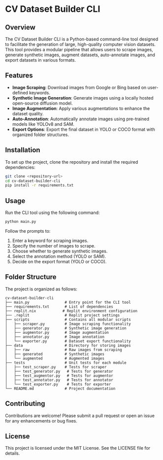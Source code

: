# CV Dataset Builder CLI

## Overview
The CV Dataset Builder CLI is a Python-based command-line tool designed to facilitate the generation of large, high-quality computer vision datasets. This tool provides a modular pipeline that allows users to scrape images, generate synthetic images, augment datasets, auto-annotate images, and export datasets in various formats.

## Features
- **Image Scraping**: Download images from Google or Bing based on user-defined keywords.
- **Synthetic Image Generation**: Generate images using a locally hosted open-source diffusion model.
- **Image Augmentation**: Apply various augmentations to enhance the dataset quality.
- **Auto-Annotation**: Automatically annotate images using pre-trained models like YOLOv8 and SAM.
- **Export Options**: Export the final dataset in YOLO or COCO format with organized folder structures.

## Installation
To set up the project, clone the repository and install the required dependencies:

```bash
git clone <repository-url>
cd cv-dataset-builder-cli
pip install -r requirements.txt
```

## Usage
Run the CLI tool using the following command:

```bash
python main.py
```

Follow the prompts to:
1. Enter a keyword for scraping images.
2. Specify the number of images to scrape.
3. Choose whether to generate synthetic images.
4. Select the annotation method (YOLO or SAM).
5. Decide on the export format (YOLO or COCO).

## Folder Structure
The project is organized as follows:

```
cv-dataset-builder-cli
├── main.py                # Entry point for the CLI tool
├── requirements.txt       # List of dependencies
├── replit.nix            # Replit environment configuration
├── .replit                # Replit project settings
├── scripts                # Contains all modular scripts
│   ├── scraper.py         # Image scraping functionality
│   ├── generator.py       # Synthetic image generation
│   ├── augmentor.py       # Image augmentation
│   ├── annotator.py       # Image annotation
│   └── exporter.py        # Dataset export functionality
├── data                   # Directory for storing images
│   ├── raw                # Raw images from scraping
│   ├── generated          # Synthetic images
│   └── augmented          # Augmented images
├── tests                  # Unit tests for each module
│   ├── test_scraper.py    # Tests for scraper
│   ├── test_generator.py   # Tests for generator
│   ├── test_augmentor.py   # Tests for augmentor
│   ├── test_annotator.py   # Tests for annotator
│   └── test_exporter.py    # Tests for exporter
└── README.md              # Project documentation
```

## Contributing
Contributions are welcome! Please submit a pull request or open an issue for any enhancements or bug fixes.

## License
This project is licensed under the MIT License. See the LICENSE file for details.